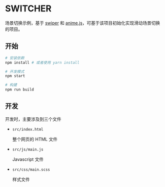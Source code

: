 # SWITCHER

场景切换示例，基于 [swiper](swiper-repo) 和 [anime.js](anime-repo)，可基于该项目初始化实现滑动场景切换的项目。

## 开始

```bash
# 安装依赖
npm install # 或者使用 yarn install

# 开发模式
npm start

# 构建
npm run build
```

## 开发

开发时，主要涉及到三个文件

- `src/index.html`

    整个网页的 HTML 文件

- `src/js/main.js`

    Javascript 文件

- `src/css/main.scss`

    样式文件

[swiper-repo]: https://github.com/nolimits4web/Swiper
[anime-repo]: https://github.com/juliangarnier/anime
